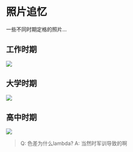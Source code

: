 # 照片追忆

一些不同时期定格的照片...

## 工作时期

![](/imgs/about/sunrisepeak-work.png)

## 大学时期

![](/imgs/about/sunrisepeak-university.png)

## 高中时期

![](/imgs/about/sunrisepeak-hschool.png)

> Q: 色差为什么lambda? A: 当然时军训导致的啊